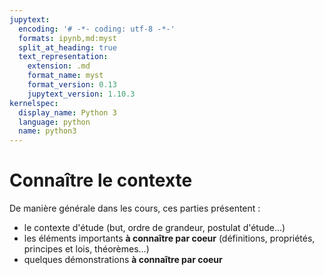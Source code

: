 ```yaml
---
jupytext:
  encoding: '# -*- coding: utf-8 -*-'
  formats: ipynb,md:myst
  split_at_heading: true
  text_representation:
    extension: .md
    format_name: myst
    format_version: 0.13
    jupytext_version: 1.10.3
kernelspec:
  display_name: Python 3
  language: python
  name: python3
---
```

# Connaître le contexte

De manière générale dans les cours, ces parties présentent :
* le contexte d'étude (but, ordre de grandeur, postulat d'étude...)
* les éléments importants __à connaître par coeur__ (définitions, propriétés, principes et lois, théorèmes...)
* quelques démonstrations __à connaître par coeur__